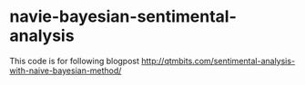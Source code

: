 # navie-bayesian-sentimental-analysis

This code is for following blogpost
http://qtmbits.com/sentimental-analysis-with-naive-bayesian-method/
